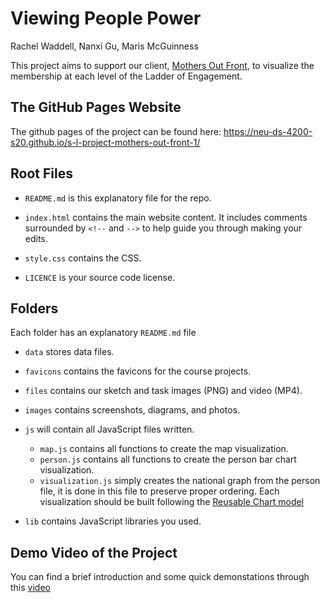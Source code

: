 # Viewing People Power
Rachel Waddell, Nanxi Gu, Maris McGuinness

This project aims to support our client, [Mothers Out Front](https://www.mothersoutfront.org/), to visualize the membership at each level of the Ladder of Engagement.

## The GitHub Pages Website

The github pages of the project can be found here: 
https://neu-ds-4200-s20.github.io/s-l-project-mothers-out-front-1/


## Root Files
* `README.md` is this explanatory file for the repo.

* `index.html` contains the main website content. It includes comments surrounded by `<!--` and `-->` to help guide you through making your edits.

* `style.css` contains the CSS.

* `LICENCE` is your source code license.

## Folders
Each folder has an explanatory `README.md` file

* `data` stores data files.

* `favicons` contains the favicons for the course projects.

* `files` contains our sketch and task images (PNG) and video (MP4).

* `images` contains screenshots, diagrams, and photos.

* `js` will contain all JavaScript files written.
  * `map.js` contains all functions to create the map visualization.
  * `person.js` contains all functions to create the person bar chart visualization.
  * `visualization.js` simply creates the national graph from the person file, it is done in this file to preserve proper ordering. Each visualization should be built following the [Reusable Chart model](https://bost.ocks.org/mike/chart/)
  
* `lib` contains JavaScript libraries you used. 

## Demo Video of the Project

You can find a brief introduction and some quick demonstations through this [video](https://drive.google.com/open?id=1cE6q7mL7y-6CHk56zQbekx6zwumxNniB)
    
